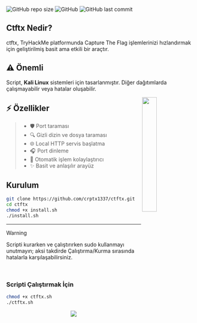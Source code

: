 ![GitHub repo size](https://img.shields.io/github/repo-size/crptx1337/ctftx)
![GitHub](https://img.shields.io/github/license/crptx1337/ctftx)
![GitHub last commit](https://img.shields.io/github/last-commit/crptx1337/ctftx)
## Ctftx Nedir?
ctftx, TryHackMe platformunda Capture The Flag işlemlerinizi hızlandırmak için geliştirilmiş basit ama etkili bir araçtır.

## ⚠️ Önemli
 Script, **Kali Linux** sistemleri için tasarlanmıştır. Diğer dağıtımlarda çalışmayabilir veya hatalar oluşabilir.

<img width="28%" align='right' src="https://media4.giphy.com/media/v1.Y2lkPTc5MGI3NjExZTV6ZjY4bDhscWNnaTBidnZna2RtcDI3cHAxeGQ1cTNqdGtidmtmZSZlcD12MV9pbnRlcm5hbF9naWZfYnlfaWQmY3Q9Zw/KRlA6iGdDdj5INNyu4/giphy.gif">


## ⚡ **Özellikler**
> 
> - 🛡️ Port taraması  
> - 🔍 Gizli dizin ve dosya taraması  
> - 🌐 Local HTTP servis başlatma  
> - 🎧 Port dinleme  
> - 🤖 Otomatik işlem kolaylaştırıcı  
> - ✨ Basit ve anlaşılır arayüz



## Kurulum
```bash
git clone https://github.com/crptx1337/ctftx.git
cd ctftx
chmod +x install.sh
./install.sh
```
<hr>

> [!WARNING]   
> Scripti kurarken ve çalıştırırken sudo kullanmayı unutmayın; aksi takdirde Çalıştırma/Kurma sırasında hatalarla karşılaşabilirsiniz.
> 

<br>

### Scripti Çalıştırmak İçin
```bash
chmod +x ctftx.sh
./ctftx.sh
```

<p align="center">
<img src="https://github.com/user-attachments/assets/9ec3fed0-45ff-4cb3-988c-f8cd66e85082">
</p>
